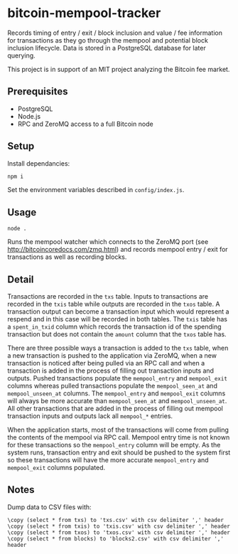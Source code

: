 bitcoin-mempool-tracker
=======================

Records timing of entry / exit / block inclusion and value / fee information for
transactions as they go through the mempool and potential block inclusion lifecycle.
Data is stored in a PostgreSQL database for later querying.

This project is in support of an MIT project analyzing the Bitcoin fee market.

Prerequisites
-------------
* PostgreSQL
* Node.js
* RPC and ZeroMQ access to a full Bitcoin node

Setup
-----
Install dependancies:
```sh
npm i
```
Set the environment variables described in `config/index.js`.

Usage
-----
```
node .
```
Runs the mempool watcher which connects to the ZeroMQ port (see http://bitcoincoredocs.com/zmq.html)
and records mempool entry / exit for transactions as well as recording blocks.

Detail
------
Transactions are recorded in the `txs` table. Inputs to transactions are recorded in the `txis` table
while outputs are recorded in the `txos` table. A transaction output can become a transaction input
which would represent a respend and in this case will be recorded in both tables. The `txis` table
has a `spent_in_txid` column which records the transaction id of the spending transaction but does
not contain the `amount` column that the `txos` table has.

There are three possible ways a transaction is added to the `txs` table, when a new transaction is pushed
to the application via ZeroMQ, when a new transaction is noticed after being pulled via an RPC call and
when a transaction is added in the process of filling out transaction inputs and outputs. Pushed
transactions populate the `mempool_entry` and `mempool_exit` columns whereas pulled transactions
populate the `mempool_seen_at` and `mempool_unseen_at` columns. The `mempool_entry` and `mempool_exit`
columns will always be more accurate than `mempool_seen_at` and `mempool_unseen_at`. All other
transactions that are added in the process of filling out mempool transaction inputs and outputs lack
all `mempool_*` entries.

When the application starts, most of the transactions will come from pulling the contents of the mempool
via RPC call. Mempool entry time is not known for these transactions so the `mempool_entry` column will
be empty. As the system runs, transaction entry and exit should be pushed to the system first so these
transactions will have the more accurate `mempool_entry` and `mempool_exit` columns populated.

Notes
-----
Dump data to CSV files with:
```
\copy (select * from txs) to 'txs.csv' with csv delimiter ',' header
\copy (select * from txis) to 'txis.csv' with csv delimiter ',' header
\copy (select * from txos) to 'txos.csv' with csv delimiter ',' header
\copy (select * from blocks) to 'blocks2.csv' with csv delimiter ',' header
```
